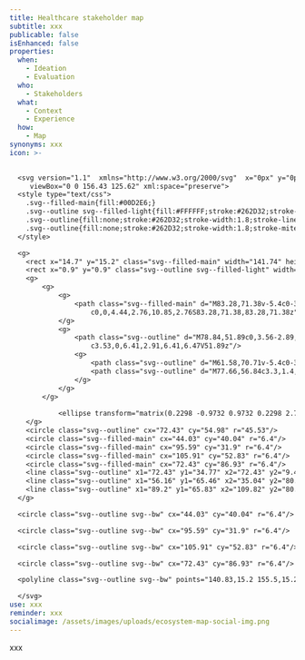 ```yaml
---
title: Healthcare stakeholder map
subtitle: xxx
publicable: false
isEnhanced: false
properties:
  when:
    - Ideation
    - Evaluation
  who:
    - Stakeholders
  what:
    - Context
    - Experience
  how:
    - Map
synonyms: xxx
icon: >-
  

  <svg version="1.1"  xmlns="http://www.w3.org/2000/svg"  x="0px" y="0px"
  	 viewBox="0 0 156.43 125.62" xml:space="preserve">
  <style type="text/css">
  	.svg--filled-main{fill:#00D2E6;}
  	.svg--outline svg--filled-light{fill:#FFFFFF;stroke:#262D32;stroke-width:1.8;stroke-linejoin:round;stroke-miterlimit:10;}
  	.svg--outline{fill:none;stroke:#262D32;stroke-width:1.8;stroke-linecap:round;stroke-linejoin:round;stroke-miterlimit:10;}
  	.svg--outline{fill:none;stroke:#262D32;stroke-width:1.8;stroke-miterlimit:10;}
  </style>

  <g>
  	<rect x="14.7" y="15.2" class="svg--filled-main" width="141.74" height="110.43"/>
  	<rect x="0.9" y="0.9" class="svg--outline svg--filled-light" width="140.28" height="110.9"/>
  	<g>
  		<g>
  			<g>
  				<path class="svg--filled-main" d="M83.28,71.38v-5.4c0-3.79-2.33-7.07-5.62-8.47H67.2c-3.3,1.4-5.62,4.67-5.62,8.47v5.4
  					c0,0,4.44,2.76,10.85,2.76S83.28,71.38,83.28,71.38z"/>
  			</g>
  			<g>
  				<path class="svg--outline" d="M78.84,51.89c0,3.56-2.89,6.47-6.41,6.47c-3.53,0-6.41-2.91-6.41-6.47v-2.23c0-3.56,2.89-6.47,6.41-6.47
  					c3.53,0,6.41,2.91,6.41,6.47V51.89z"/>
  				<g>
  					<path class="svg--outline" d="M61.58,70.71v-5.4c0-3.79,2.33-7.07,5.62-8.47"/>
  					<path class="svg--outline" d="M77.66,56.84c3.3,1.4,5.62,4.67,5.62,8.47v5.4"/>
  				</g>
  			</g>
  		</g>
  		
  			<ellipse transform="matrix(0.2298 -0.9732 0.9732 0.2298 2.7054 112.5022)" class="svg--outline" cx="72.43" cy="54.54" rx="19.6" ry="19.6"/>
  	</g>
  	<circle class="svg--outline" cx="72.43" cy="54.98" r="45.53"/>
  	<circle class="svg--filled-main" cx="44.03" cy="40.04" r="6.4"/>
  	<circle class="svg--filled-main" cx="95.59" cy="31.9" r="6.4"/>
  	<circle class="svg--filled-main" cx="105.91" cy="52.83" r="6.4"/>
  	<circle class="svg--filled-main" cx="72.43" cy="86.93" r="6.4"/>
  	<line class="svg--outline" x1="72.43" y1="34.77" x2="72.43" y2="9.45"/>
  	<line class="svg--outline" x1="56.16" y1="65.46" x2="35.04" y2="80.95"/>
  	<line class="svg--outline" x1="89.2" y1="65.83" x2="109.82" y2="80.95"/>
  </g>

  <circle class="svg--outline svg--bw" cx="44.03" cy="40.04" r="6.4"/>

  <circle class="svg--outline svg--bw" cx="95.59" cy="31.9" r="6.4"/>

  <circle class="svg--outline svg--bw" cx="105.91" cy="52.83" r="6.4"/>

  <circle class="svg--outline svg--bw" cx="72.43" cy="86.93" r="6.4"/>

  <polyline class="svg--outline svg--bw" points="140.83,15.2 155.5,15.2 155.5,124.65 14.7,124.65 14.7,110.95 "/>

  </svg>
use: xxx
reminder: xxx
socialimage: /assets/images/uploads/ecosystem-map-social-img.png
---
```

xxx